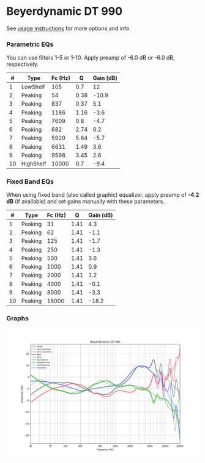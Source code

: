 # Beyerdynamic DT 990
See [usage instructions](https://github.com/jaakkopasanen/AutoEq#usage) for more options and info.

### Parametric EQs
You can use filters 1-5 or 1-10. Apply preamp of -6.0 dB or -6.0 dB, respectively.

|   # | Type      |   Fc (Hz) |    Q |   Gain (dB) |
|-----|-----------|-----------|------|-------------|
|   1 | LowShelf  |       105 | 0.7  |        12   |
|   2 | Peaking   |        54 | 0.38 |       -10.9 |
|   3 | Peaking   |       837 | 0.37 |         5.1 |
|   4 | Peaking   |      1186 | 1.16 |        -3.6 |
|   5 | Peaking   |      7609 | 0.8  |        -4.7 |
|   6 | Peaking   |       682 | 2.74 |         0.2 |
|   7 | Peaking   |      5929 | 5.64 |        -5.7 |
|   8 | Peaking   |      6631 | 1.49 |         3.6 |
|   9 | Peaking   |      9598 | 3.45 |         2.6 |
|  10 | HighShelf |     10000 | 0.7  |        -9.4 |

### Fixed Band EQs
When using fixed band (also called graphic) equalizer, apply preamp of **-4.2 dB** (if available) and set gains manually with these parameters.

|   # | Type    |   Fc (Hz) |    Q |   Gain (dB) |
|-----|---------|-----------|------|-------------|
|   1 | Peaking |        31 | 1.41 |         4.3 |
|   2 | Peaking |        62 | 1.41 |        -1.1 |
|   3 | Peaking |       125 | 1.41 |        -1.7 |
|   4 | Peaking |       250 | 1.41 |        -1.3 |
|   5 | Peaking |       500 | 1.41 |         3.6 |
|   6 | Peaking |      1000 | 1.41 |         0.9 |
|   7 | Peaking |      2000 | 1.41 |         1.2 |
|   8 | Peaking |      4000 | 1.41 |        -0.1 |
|   9 | Peaking |      8000 | 1.41 |        -3.3 |
|  10 | Peaking |     16000 | 1.41 |       -18.2 |

### Graphs
![](./Beyerdynamic%20DT%20990.png)
